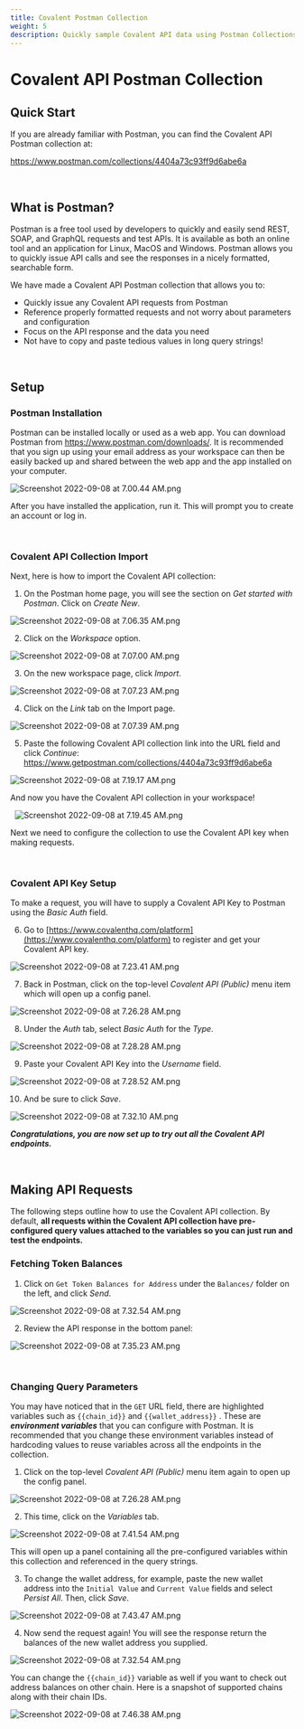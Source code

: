 ```yaml
---
title: Covalent Postman Collection
weight: 5
description: Quickly sample Covalent API data using Postman Collections
---
```


# Covalent API Postman Collection

## Quick Start
If you are already familiar with Postman, you can find the Covalent API Postman collection at: 

https://www.postman.com/collections/4404a73c93ff9d6abe6a

&nbsp;
## What is Postman?  
Postman is a free tool used by developers to quickly and easily send REST, SOAP, and GraphQL requests and test APIs. It is available as both an online tool and an application for Linux, MacOS and Windows. Postman allows you to quickly issue API calls and see the responses in a nicely formatted, searchable form.

We have made a Covalent API Postman collection that allows you to:
- Quickly issue any Covalent API requests from Postman
- Reference properly formatted requests and not worry about parameters and configuration  
- Focus on the API response and the data you need  
- Not have to copy and paste tedious values in long query strings!

&nbsp;
## Setup

### Postman Installation
Postman can be installed locally or used as a web app. You can download Postman from https://www.postman.com/downloads/. It is recommended that you sign up using your email address as your workspace can then be easily backed up and shared between the web app and the app installed on your computer.

![Screenshot 2022-09-08 at 7.00.44 AM.png](/static/images/developer-tools/covalent-postman-collection/Covalent%20API%20Postman%20Tutorial%20c9b4d698d4124d35a9120e87de009fa2/Screenshot_2022-09-08_at_7.00.44_AM.png)


After you have installed the application, run it. This will prompt you to create an account or log in.

&nbsp;
### Covalent API Collection Import
Next, here is how to import the Covalent API collection:

1. On the Postman home page, you will see the section on *Get started with Postman*. Click on *Create New*.

![Screenshot 2022-09-08 at 7.06.35 AM.png](/static/images/developer-tools/covalent-postman-collection/Covalent%20API%20Postman%20Tutorial%20c9b4d698d4124d35a9120e87de009fa2/Screenshot_2022-09-08_at_7.06.35_AM.png)

2. Click on the *Workspace* option.

![Screenshot 2022-09-08 at 7.07.00 AM.png](/static/images/developer-tools/covalent-postman-collection/Covalent%20API%20Postman%20Tutorial%20c9b4d698d4124d35a9120e87de009fa2/Screenshot_2022-09-08_at_7.07.00_AM.png)


3. On the new workspace page, click *Import*.

![Screenshot 2022-09-08 at 7.07.23 AM.png](/static/images/developer-tools/covalent-postman-collection/Covalent%20API%20Postman%20Tutorial%20c9b4d698d4124d35a9120e87de009fa2/Screenshot_2022-09-08_at_7.07.23_AM.png)

4. Click on the *Link* tab on the Import page.

![Screenshot 2022-09-08 at 7.07.39 AM.png](/static/images/developer-tools/covalent-postman-collection/Covalent%20API%20Postman%20Tutorial%20c9b4d698d4124d35a9120e87de009fa2/Screenshot_2022-09-08_at_7.07.39_AM.png)

5. Paste the following Covalent API collection link into the URL field and click *Continue*: https://www.getpostman.com/collections/4404a73c93ff9d6abe6a

![Screenshot 2022-09-08 at 7.19.17 AM.png](/static/images/developer-tools/covalent-postman-collection/Covalent%20API%20Postman%20Tutorial%20c9b4d698d4124d35a9120e87de009fa2/Screenshot_2022-09-08_at_7.19.17_AM.png)

And now you have the Covalent API collection in your workspace!

&nbsp;
![Screenshot 2022-09-08 at 7.19.45 AM.png](/static/images/developer-tools/covalent-postman-collection/Covalent%20API%20Postman%20Tutorial%20c9b4d698d4124d35a9120e87de009fa2/Screenshot_2022-09-08_at_7.19.45_AM.png)

Next we need to configure the collection to use the Covalent API key when making requests. 

&nbsp;
### Covalent API Key Setup

To make a request, you will have to supply a Covalent API Key to Postman using the *Basic Auth* field.

6. Go to [https://www.covalenthq.com/platform](https://www.covalenthq.com/platform) to register and get your Covalent API key.

![Screenshot 2022-09-08 at 7.23.41 AM.png](/static/images/developer-tools/covalent-postman-collection/Covalent%20API%20Postman%20Tutorial%20c9b4d698d4124d35a9120e87de009fa2/Screenshot_2022-09-08_at_7.23.41_AM.png)

7. Back in Postman, click on the top-level *Covalent API (Public)* menu item which will open up a config panel. 

![Screenshot 2022-09-08 at 7.26.28 AM.png](/static/images/developer-tools/covalent-postman-collection/Covalent%20API%20Postman%20Tutorial%20c9b4d698d4124d35a9120e87de009fa2/Screenshot_2022-09-08_at_7.26.28_AM.png)


8. Under the *Auth* tab, select *Basic Auth* for the *Type*.

![Screenshot 2022-09-08 at 7.28.28 AM.png](/static/images/developer-tools/covalent-postman-collection/Covalent%20API%20Postman%20Tutorial%20c9b4d698d4124d35a9120e87de009fa2/Screenshot_2022-09-08_at_7.28.28_AM.png)

9. Paste your Covalent API Key into the *Username* field.

![Screenshot 2022-09-08 at 7.28.52 AM.png](/static/images/developer-tools/covalent-postman-collection/Covalent%20API%20Postman%20Tutorial%20c9b4d698d4124d35a9120e87de009fa2/Screenshot_2022-09-08_at_7.28.52_AM.png)

10. And be sure to click *Save*.

![Screenshot 2022-09-08 at 7.32.10 AM.png](/static/images/developer-tools/covalent-postman-collection/Covalent%20API%20Postman%20Tutorial%20c9b4d698d4124d35a9120e87de009fa2/Screenshot_2022-09-08_at_7.32.10_AM.png)

***Congratulations, you are now set up to try out all the Covalent API endpoints.***  

&nbsp;
## Making API Requests
The following steps outline how to use the Covalent API collection. By default, **all requests within the Covalent API collection have pre-configured query values attached to the variables so you can just run and test the endpoints.**

### Fetching Token Balances

1. Click on `Get Token Balances for Address` under the `Balances/` folder on the left, and click *Send*.

![Screenshot 2022-09-08 at 7.32.54 AM.png](/static/images/developer-tools/covalent-postman-collection/Covalent%20API%20Postman%20Tutorial%20c9b4d698d4124d35a9120e87de009fa2/Screenshot_2022-09-08_at_7.32.54_AM.png)


2. Review the API response in the bottom panel:

![Screenshot 2022-09-08 at 7.35.23 AM.png](/static/images/developer-tools/covalent-postman-collection/Covalent%20API%20Postman%20Tutorial%20c9b4d698d4124d35a9120e87de009fa2/Screenshot_2022-09-08_at_7.35.23_AM.png)

&nbsp;
### Changing Query Parameters
You may have noticed that in the `GET` URL field, there are highlighted variables such as `{{chain_id}}` and `{{wallet_address}}` . These are ***environment variables*** that you can configure with Postman. It is recommended that you change these environment variables instead of hardcoding values to reuse variables across all the endpoints in the collection.

1. Click on the top-level *Covalent API (Public)* menu item again to open up the config panel.

![Screenshot 2022-09-08 at 7.26.28 AM.png](/static/images/developer-tools/covalent-postman-collection/Covalent%20API%20Postman%20Tutorial%20c9b4d698d4124d35a9120e87de009fa2/Screenshot_2022-09-08_at_7.26.28_AM.png)

2. This time, click on the *Variables* tab.

![Screenshot 2022-09-08 at 7.41.54 AM.png](/static/images/developer-tools/covalent-postman-collection/Covalent%20API%20Postman%20Tutorial%20c9b4d698d4124d35a9120e87de009fa2/Screenshot_2022-09-08_at_7.41.54_AM.png)

This will open up a panel containing all the pre-configured variables within this collection and referenced in the query strings.

3. To change the wallet address, for example, paste the new wallet address into the `Initial Value` and `Current Value` fields and select *Persist All*. Then, click *Save*.

![Screenshot 2022-09-08 at 7.43.47 AM.png](/static/images/developer-tools/covalent-postman-collection/Covalent%20API%20Postman%20Tutorial%20c9b4d698d4124d35a9120e87de009fa2/Screenshot_2022-09-08_at_7.43.47_AM.png)

4. Now send the request again! You will see the response return the balances of the new wallet address you supplied.

![Screenshot 2022-09-08 at 7.32.54 AM.png](/static/images/developer-tools/covalent-postman-collection/Covalent%20API%20Postman%20Tutorial%20c9b4d698d4124d35a9120e87de009fa2/Screenshot_2022-09-08_at_7.32.54_AM.png)

You can change the `{{chain_id}}` variable as well if you want to check out address balances on other chain. Here is a snapshot of supported chains along with their chain IDs.

![Screenshot 2022-09-08 at 7.46.38 AM.png](/static/images/developer-tools/covalent-postman-collection/Covalent%20API%20Postman%20Tutorial%20c9b4d698d4124d35a9120e87de009fa2/Screenshot_2022-09-08_at_7.46.38_AM.png)


